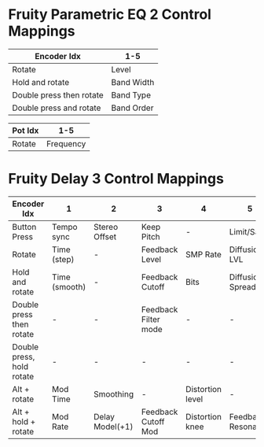 # Fruity Parametric EQ 2 Control Mappings
| Encoder Idx | 1-5 |
| ------------| --- |
| Rotate      | Level|
| Hold and rotate | Band Width |
| Double press then rotate | Band Type |
| Double press and rotate | Band Order |

| Pot Idx| 1-5    |
|-|-|
| Rotate | Frequency|


# Fruity Delay 3 Control Mappings
| Encoder Idx               | 1             | 2               | 3                   | 4                       | 5                |
| ------------------------- | ------------- | --------------- | ------------------- | ----------------------- | ---------------- |
| Button Press              | Tempo sync    | Stereo Offset   | Keep Pitch          | -                       | Limit/Sat        |
| Rotate                    | Time (step)   |-                | Feedback Level      | SMP Rate                | Diffusion LVL    |
| Hold and rotate           | Time (smooth) | -               | Feedback Cutoff     | Bits                    | Diffusion Spread |
| Double press then rotate  | -             |  -              |Feedback Filter mode |   -                     |-                 |
| Double press, hold rotate | -             |   -             | -                   |     -                   | -                |
| Alt + rotate              | Mod Time      | Smoothing       |              -      | Distortion level        |-                 |
| Alt + hold + rotate       | Mod Rate      | Delay Model(+1) | Feedback Cutoff Mod | Distortion knee         |Feedback Resonance |
